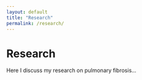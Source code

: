 ```yaml
---
layout: default
title: "Research"
permalink: /research/
---
```


# Research

Here I discuss my research on pulmonary fibrosis...
